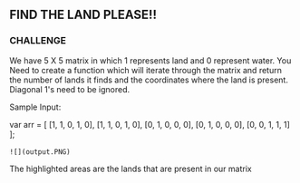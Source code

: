 ## FIND THE LAND PLEASE!!

### CHALLENGE

We have 5 X 5 matrix in which 1 represents land and 0 represent water. You Need to create a function which will iterate through the matrix and return the number of lands it finds and the coordinates where the land is present. Diagonal 1's need to be ignored.

Sample Input:

var arr = [
    [1, 1, 0, 1, 0],
    [1, 1, 0, 1, 0],
    [0, 1, 0, 0, 0],
    [0, 1, 0, 0, 0],
    [0, 0, 1, 1, 1]
];

	![](output.PNG)

The highlighted areas are the lands that are present in our matrix 
